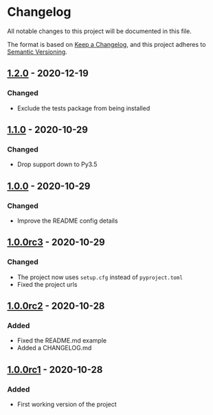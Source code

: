 # Changelog
All notable changes to this project will be documented in this file.

The format is based on [Keep a Changelog](https://keepachangelog.com/en/1.0.0/),
and this project adheres to [Semantic Versioning](https://semver.org/spec/v2.0.0.html).

## [1.2.0](https://pypi.org/project/setuptools-declarative-requirements/1.1.0/) - 2020-12-19
### Changed
- Exclude the tests package from being installed

## [1.1.0](https://pypi.org/project/setuptools-declarative-requirements/1.1.0/) - 2020-10-29
### Changed
- Drop support down to Py3.5

## [1.0.0](https://pypi.org/project/setuptools-declarative-requirements/1.0.0/) - 2020-10-29
### Changed
- Improve the README config details

## [1.0.0rc3](https://pypi.org/project/setuptools-declarative-requirements/1.0.0rc3/) - 2020-10-29
### Changed
- The project now uses `setup.cfg` instead of `pyproject.toml`
- Fixed the project urls

## [1.0.0rc2](https://pypi.org/project/setuptools-declarative-requirements/1.0.0rc2/) - 2020-10-28
### Added
- Fixed the README.md example
- Added a CHANGELOG.md

## [1.0.0rc1](https://pypi.org/project/setuptools-declarative-requirements/1.0.0rc1/) - 2020-10-28
### Added
- First working version of the project

